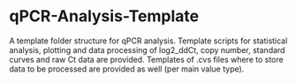 # qPCR-Analysis-Template
A template folder structure for qPCR analysis. Template scripts for statistical analysis, plotting and data processing of log2_ddCt, copy number, standard curves and raw Ct data are provided. Templates of .cvs files where to store data to be processed are provided as well (per main value type).
